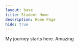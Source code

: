 ```yaml
---
layout: base
title: Student Home 
description: Home Page
hide: true
---
```


My journey starts here. Amazing
